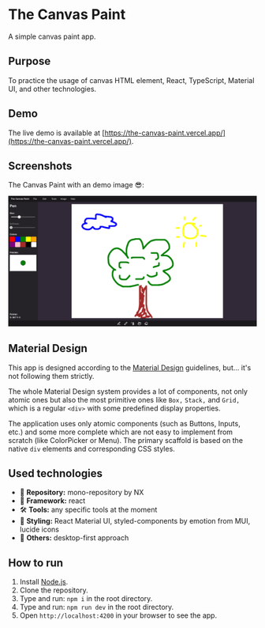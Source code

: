 # The Canvas Paint

A simple canvas paint app.

## Purpose

To practice the usage of canvas HTML element, React, TypeScript, Material UI, and other technologies.

## Demo

The live demo is available at [https://the-canvas-paint.vercel.app/](https://the-canvas-paint.vercel.app/).

## Screenshots

The Canvas Paint with an demo image 😎:

![demo](./screenshot/demo.png)

## Material Design

This app is designed according to the [Material Design](https://material.io/design) guidelines, but... it's not following them strictly.

The whole Material Design system provides a lot of components, not only atomic ones but also the most primitive ones like `Box,` `Stack,` and `Grid,` which is a regular `<div>` with some predefined display properties.

The application uses only atomic components (such as Buttons, Inputs, etc.) and some more complete which are not easy to implement from scratch (like ColorPicker or Menu). The primary scaffold is based on the native `div` elements and corresponding CSS styles.

## Used technologies

- 🎁 **Repository:** mono-repository by NX
- 🌈 **Framework:** react
- 🛠️ **Tools:** any specific tools at the moment
- 🎨 **Styling:** React Material UI, styled-components by emotion from MUI, lucide icons
- 💎 **Others:** desktop-first approach

## How to run

1. Install [Node.js](https://nodejs.org/en/download/).
2. Clone the repository.
3. Type and run: `npm i` in the root directory.
4. Type and run: `npm run dev` in the root directory.
5. Open `http://localhost:4200` in your browser to see the app.
